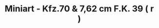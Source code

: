 ---
layout: product
title: "Miniart - Kfz.70 & 7,62 cm F.K. 39 ( r )"
price: "5000" 
desc: "N/A"
img_path: "/assets/img/MI35189.jpg"
brand: "N/A"
available: false
special_offer: false
new: false
soon: false
cat: "010000"
subcat: "010100"
subsubcat: "0N/A"
sifra: "MI35189"
popular: true
---
